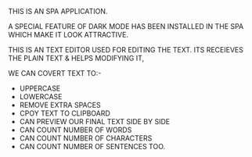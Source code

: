 THIS IS AN SPA APPLICATION.

A SPECIAL FEATURE OF DARK MODE HAS BEEN INSTALLED IN THE SPA WHICH MAKE IT LOOK ATTRACTIVE.


THIS IS AN TEXT EDITOR USED FOR EDITING THE TEXT.
ITS RECEIEVES THE PLAIN TEXT & HELPS MODIFYING IT,


WE CAN COVERT TEXT TO:-
* UPPERCASE
* LOWERCASE
* REMOVE EXTRA SPACES
* CPOY TEXT TO CLIPBOARD
* CAN PREVIEW OUR FINAL TEXT SIDE BY SIDE
* CAN COUNT NUMBER OF WORDS
* CAN COUNT NUMBER OF CHARACTERS
* CAN COUNT NUMBER OF SENTENCES TOO.
